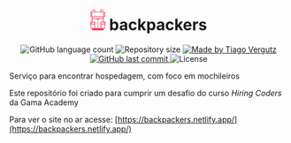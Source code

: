 <h1 align="center">
  <img src="assets/images/backpackers-logo.png"> backpackers
</h1>

<p align="center">
    <img alt="GitHub language count" src="https://img.shields.io/github/languages/count/silvergutz/backpackers?color=%23007acc">
    <img alt="Repository size" src="https://img.shields.io/github/repo-size/silvergutz/backpackers">
    <a href="https://www.linkedin.com/in/tiagovergutz/">
        <img alt="Made by Tiago Vergutz" src="https://img.shields.io/badge/made%20by-Tiago Vergutz-%2324292e">
    </a>
    <a href="https://github.com/omurilo/gama-bnb/commits/master">
        <img alt="GitHub last commit" src="https://img.shields.io/github/last-commit/silvergutz/backpackers?color=24292e">
    </a>
    <img alt="License" src="https://img.shields.io/badge/license-GPL-blue">
</p>

Serviço para encontrar hospedagem, com foco em mochileiros

Este repositório foi criado para cumprir um desafio do curso *Hiring Coders* da Gama Academy

Para ver o site no ar acesse:
[https://backpackers.netlify.app/](https://backpackers.netlify.app/)